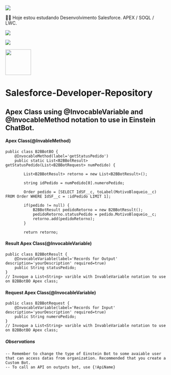 
<img src="https://media-exp1.licdn.com/dms/image/C4D16AQFBe5q0Rr5OEg/profile-displaybackgroundimage-shrink_200_800/0/1603929596357?e=2147483647&v=beta&t=vHuFpes5cNqUMmIOi7QNzgtuR0fdnM-TaY3e6UVeJYQ">

👨‍💻 Hoje estou estudando Desenvolvimento Salesforce. APEX / SOQL / LWC.

  <a href="https://www.instagram.com/valteir.jr/" target="_blank"><img src="https://img.shields.io/badge/-Instagram-%23E4405F?style=for-the-badge&logo=instagram&logoColor=white" target="_blank"></a>

  <a href="https://www.linkedin.com/in/valteir-junior-bb722b205/" target="_blank"><img src="https://img.shields.io/badge/-LinkedIn-%230077B5?style=for-the-badge&logo=linkedin&logoColor=white" target="_blank"></a> 

<a href="https://trailblazer.me/id/jsilva288/" target="_blank"><img src="https://trailhead.salesforce.com/assets/trailhead-logo-5d3354441b4d8b97f21075b65e2aea266780d45943bbb36796ac25dc7cf4adc9.svg" width=80px></a>


# Salesforce-Developer-Repository

## Apex Class using @InvocableVariable and @InvocableMethod notation to use in Einstein ChatBot. 

#### Apex Class(@InvableMethod)
```
public class B2BBotBO {
    @InvocableMethod(label='getStatusPedido')
    public static List<B2BBotResult> getStatusPedido(List<B2BBotRequest> numPedido) {
                                       
        List<B2BBotResult> retorno = new List<B2BBotResult>();
        
        string idPedido = numPedido[0].numeroPedido;
        
        Order pedido = [SELECT IdSF__c, toLabel(MotivoBloqueio__c) FROM Order WHERE IdSF__c = :idPedido LIMIT 1];
        
        if(pedido != null) {                
            B2BBotResult pedidoRetorno = new B2BBotResult();        
            pedidoRetorno.statusPedido = pedido.MotivoBloqueio__c;                        
            retorno.add(pedidoRetorno);
        }
        
        return retorno;
```
#### Result Apex Class(@InvocableVariable)
```
public class B2BBotResult {
    @InvocableVariable(label='Records for Output' description='yourDescription' required=true)
    public String statusPedido;
}
// Invoque a List<String> varible with InvableVariable notation to use on B2BBotBO Apex class;
```
#### Request Apex Class(@InvocableVariable)
```
public class B2BBotRequest {
	@InvocableVariable(label='Records for Input' description='yourDescription' required=true)
    public String numeroPedido;
}
// Invoque a List<String> varible with InvableVariable notation to use on B2BBotBO Apex class;
```
##### Observations
```
-- Remember to change the type of Einstein Bot to some avaiable user that can access datas from organization. Recommended that you create a Custom Bot. 
-- To call an API on outputs bot, use {!ApiName}

```
